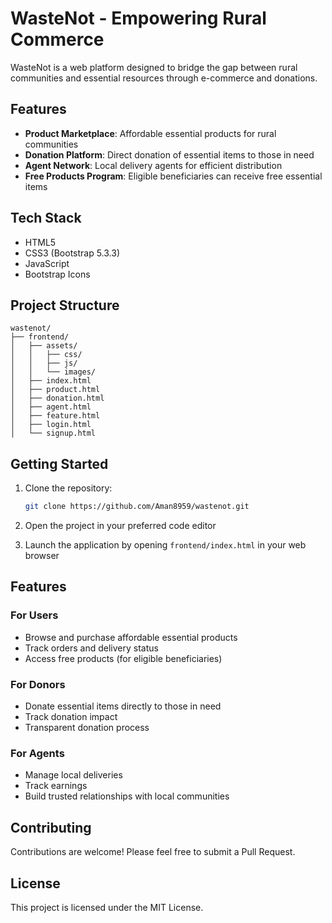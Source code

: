 # WasteNot - Empowering Rural Commerce

WasteNot is a web platform designed to bridge the gap between rural communities and essential resources through e-commerce and donations.

## Features

- **Product Marketplace**: Affordable essential products for rural communities
- **Donation Platform**: Direct donation of essential items to those in need
- **Agent Network**: Local delivery agents for efficient distribution
- **Free Products Program**: Eligible beneficiaries can receive free essential items

## Tech Stack

- HTML5
- CSS3 (Bootstrap 5.3.3)
- JavaScript
- Bootstrap Icons

## Project Structure

```
wastenot/
├── frontend/
│   ├── assets/
│   │   ├── css/
│   │   ├── js/
│   │   └── images/
│   ├── index.html
│   ├── product.html
│   ├── donation.html
│   ├── agent.html
│   ├── feature.html
│   ├── login.html
│   └── signup.html
```

## Getting Started

1. Clone the repository:
   ```bash
   git clone https://github.com/Aman8959/wastenot.git
   ```

2. Open the project in your preferred code editor

3. Launch the application by opening `frontend/index.html` in your web browser

## Features

### For Users
- Browse and purchase affordable essential products
- Track orders and delivery status
- Access free products (for eligible beneficiaries)

### For Donors
- Donate essential items directly to those in need
- Track donation impact
- Transparent donation process

### For Agents
- Manage local deliveries
- Track earnings
- Build trusted relationships with local communities

## Contributing

Contributions are welcome! Please feel free to submit a Pull Request.

## License

This project is licensed under the MIT License. 